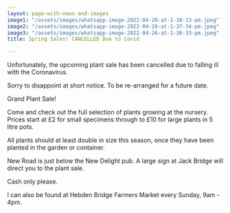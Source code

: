 ```yaml
---
layout: page-with-news-and-images
image1: "/assets/images/whatsapp-image-2022-04-26-at-1-38-13-pm.jpeg"
image2: "/assets/images/whatsapp-image-2022-04-26-at-1-37-34-pm.jpeg"
image3: "/assets/images/whatsapp-image-2022-04-26-at-1-36-33-pm.jpeg"
title: Spring Sales! CANCELLED Due to Covid

---
```


Unfortunately, the upcoming plant sale has been cancelled due to falling ill with the Coronavirus.

Sorry to disappoint at short notice. To be re-arranged for a future date. 

Grand Plant Sale!

Come and check out the full selection of plants growing at the nursery. Prices start at £2 for small specimens through to £10 for large plants in 5 litre pots.

All plants should at least double in size this season, once they have been planted in the garden or container.

New Road is just below the New Delight pub. A large sign at Jack Bridge will direct you to the plant sale.

Cash only please.

I can also be found at Hebden Bridge Farmers Market every Sunday, 9am - 4pm.